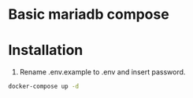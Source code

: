 # Basic mariadb compose

# Installation
1. Rename .env.example to .env and insert password.
```bash
docker-compose up -d
```
